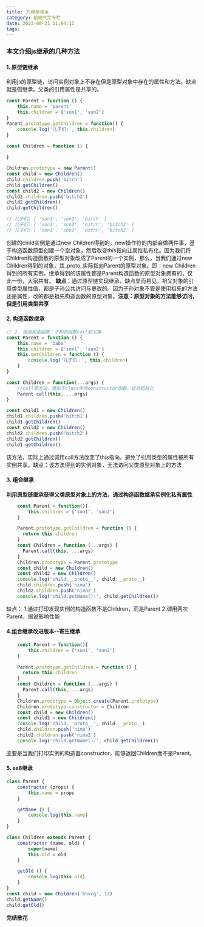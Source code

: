 ```yaml
---
title: JS继承相关
category: 前端气宗专栏
date: 2023-08-21 11:04:11
tags:
---
```


### 本文介绍js继承的几种方法

#### 1. 原型链继承
利用js的原型链，访问实例对象上不存在但是原型对象中存在的属性和方法。缺点就是假继承。父类的引用属性是共享的。
```javascript
const Parent = function () {
    this.name = 'parent'
    this.children = ['son1', 'son2']
}
Parent.prototype.getChildren = function() {
    console.log('儿子们:', this.children)
}

const Children = function () {
    
}

Children.prototype = new Parent()
const child = new Children()
child.children.push('bitch')
child.getChildren()
const child2 = new Children()
child2.children.push('bitch2')
child2.getChildren()
child.getChildren()

// 儿子们: [ 'son1', 'son2', 'bitch' ]
// 儿子们: [ 'son1', 'son2', 'bitch', 'bitch2' ]
// 儿子们: [ 'son1', 'son2', 'bitch', 'bitch2' ]
```
创建的child实例是通过new Children得到的，new操作符的内部会做两件事，基于构造函数原型创建一个空对象，然后改变this指向让属性私有化。因为我们将Children构造函数的原型对象改成了Parent的一个实例，那么，当我们通过new Children得到的对象，其_proto_实际指向Parent的原型对象。即：new Children得到的所有实例，继承得到的该属性都是Parent构造函数的原型对象拥有的，仅此一份，大家共有。
**缺点**：通过原型链实现继承，缺点显而易见，祖父对象的引用类型属性值，都是子孙公共访问与更改的。因为子孙对象不管是使用祖先的方法还是属性，改的都是祖先构造函数的原型对象。**注意：原型对象的方法能够访问，但是引用类型共享**


#### 2. 构造函数继承

```javascript
// 2. 借用构造函数：子构造函数call到父类
const Parent = function () {
    this.name = 'baba'
    this.children = ['son1', 'son2']
    this.getChildren = function () {
        console.log('儿子们：', this.children)
    }
}

const Children = function(...args) {
    //call等方法，类似于class中的constructor函数，自动初始化
    Parent.call(this, ...args)
}

const child1 = new Children()
child1.children.push('bitch1')
child1.getChildren()
const child2 = new Children()
child2.children.push('bitch2')
child2.getChildren()
child1.getChildren()
```
该方法，实际上通过调用call方法改变了this指向。避免了引用类型的属性被所有实例共享。缺点：该方法得到的实例对象，无法访问父类原型对象上的方法


#### 3. 组合继承
**利用原型链继承获得父类原型对象上的方法，通过构造函数继承实例化私有属性**
```javascript
    const Parent = function(){
        this.children = ['son1', 'son2']
    }

    Parent.prototype.getChildren = function () {
      return this.children
    }
    const Children = function (...args) {
      Parent.call(this, ...args)
    }
    Children.prototype = Parent.prototype
    const child = new Children()
    const child2 = new Children()
    console.log('child.__proto__', child.__proto__)
    child.children.push('nima')
    child2.children.push('nima2')
    console.log('child.getName():', child.getChildren())
```
缺点：
1.通过打印发现实例的构造函数不是Children，而是Parent
2.调用两次Parent，据说影响性能

#### 4.组合继承改进版本--寄生继承
```javascript
    const Parent = function(){
        this.children = ['son1', 'son2']
    }

    Parent.prototype.getChildren = function () {
      return this.children
    }
    const Children = function (...args) {
      Parent.call(this, ...args)
    }
    Children.prototype = Object.create(Parent.prototype)
    Children.prototype.constructor = Children
    const child = new Children()
    const child2 = new Children()
    console.log('child.__proto__', child.__proto__)
    child.children.push('nima')
    child2.children.push('nima2')
    console.log('child.getName():', child.getChildren())
```
主要是当我们打印实例的构造器constructor，能够返回Children而不是Parent。

#### 5. es6继承
```javascript
class Parent {
    constructor (props) {
        this.name = props
    }

    getName () {
        console.log(this.name)
    }
}

class Children extends Parent {
    constructor (name, old) {
        super(name)
        this.old = old
    }

    getOld () {
        console.log(this.old)
    }
}
const child = new Children('hhvcg', 12)
child.getName()
child.getOld()
```
**完结散花**